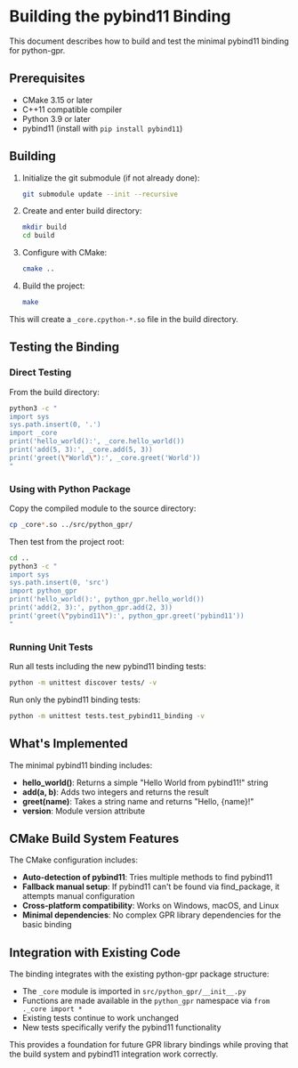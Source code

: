# Building the pybind11 Binding

This document describes how to build and test the minimal pybind11 binding for python-gpr.

## Prerequisites

- CMake 3.15 or later
- C++11 compatible compiler
- Python 3.9 or later
- pybind11 (install with `pip install pybind11`)

## Building

1. Initialize the git submodule (if not already done):
   ```bash
   git submodule update --init --recursive
   ```

2. Create and enter build directory:
   ```bash
   mkdir build
   cd build
   ```

3. Configure with CMake:
   ```bash
   cmake ..
   ```

4. Build the project:
   ```bash
   make
   ```

This will create a `_core.cpython-*.so` file in the build directory.

## Testing the Binding

### Direct Testing

From the build directory:
```bash
python3 -c "
import sys
sys.path.insert(0, '.')
import _core
print('hello_world():', _core.hello_world())
print('add(5, 3):', _core.add(5, 3))
print('greet(\"World\"):', _core.greet('World'))
"
```

### Using with Python Package

Copy the compiled module to the source directory:
```bash
cp _core*.so ../src/python_gpr/
```

Then test from the project root:
```bash
cd ..
python3 -c "
import sys
sys.path.insert(0, 'src')
import python_gpr
print('hello_world():', python_gpr.hello_world())
print('add(2, 3):', python_gpr.add(2, 3))
print('greet(\"pybind11\"):', python_gpr.greet('pybind11'))
"
```

### Running Unit Tests

Run all tests including the new pybind11 binding tests:
```bash
python -m unittest discover tests/ -v
```

Run only the pybind11 binding tests:
```bash
python -m unittest tests.test_pybind11_binding -v
```

## What's Implemented

The minimal pybind11 binding includes:

- **hello_world()**: Returns a simple "Hello World from pybind11!" string
- **add(a, b)**: Adds two integers and returns the result
- **greet(name)**: Takes a string name and returns "Hello, {name}!"
- **__version__**: Module version attribute

## CMake Build System Features

The CMake configuration includes:

- **Auto-detection of pybind11**: Tries multiple methods to find pybind11
- **Fallback manual setup**: If pybind11 can't be found via find_package, it attempts manual configuration
- **Cross-platform compatibility**: Works on Windows, macOS, and Linux
- **Minimal dependencies**: No complex GPR library dependencies for the basic binding

## Integration with Existing Code

The binding integrates with the existing python-gpr package structure:

- The `_core` module is imported in `src/python_gpr/__init__.py`
- Functions are made available in the `python_gpr` namespace via `from ._core import *`
- Existing tests continue to work unchanged
- New tests specifically verify the pybind11 functionality

This provides a foundation for future GPR library bindings while proving that the build system and pybind11 integration work correctly.